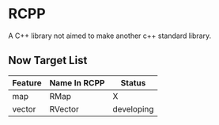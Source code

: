 # RCPP
A C++ library not aimed to make another c++ standard library.

## Now Target List
| Feature | Name In RCPP | Status     |
| ------- | ------------ | ---------- |
| map     | RMap         | X          |
| vector  | RVector      | developing |